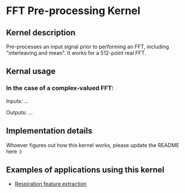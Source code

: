 # FFT Pre-processing Kernel

## Kernel description

Pre-processes an input signal prior to performing an FFT, including "interleaving and mean". It works for a 512-point real FFT.

## Kernal usage

### In the case of a complex-valued FFT:
Inputs:
...

Outputs:
...

## Implementation details

Whoever figures out how this kernel works, please update the README here :)

## Examples of applications using this kernel

* [Respiration feature extraction](https://eslgit.epfl.ch/esl/architectures-and-systems/accelerators/cgra/vwr2a_kernel_examples/rsp_features_extraction/src/rsp_features.c)

